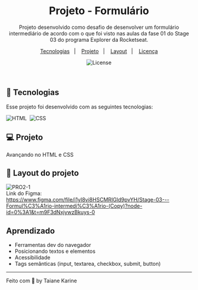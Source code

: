 
<h1 align="center"> Projeto - Formulário </h1>

<p align="center">
Projeto desenvolvido como desafio de desenvolver um formulário intermediário de acordo com o que foi visto nas aulas da fase 01 do Stage 03 do programa Explorer da Rocketseat.
</p>

<p align="center">
  <a href="#-tecnologias">Tecnologias</a>&nbsp;&nbsp;&nbsp;|&nbsp;&nbsp;&nbsp;
  <a href="#-projeto">Projeto</a>&nbsp;&nbsp;&nbsp;|&nbsp;&nbsp;&nbsp;
  <a href="#-layout">Layout</a>&nbsp;&nbsp;&nbsp;|&nbsp;&nbsp;&nbsp;
  <a href="#memo-licença">Licença</a>
</p>

<p align="center">
  <img alt="License" src="https://img.shields.io/static/v1?label=license&message=MIT&color=49AA26&labelColor=000000">
</p>

<br>

## 🚀 Tecnologias

Esse projeto foi desenvolvido com as seguintes tecnologias:

![HTML](https://img.shields.io/badge/-HTML-05122A?style=flat&logo=HTML5)&nbsp;
![CSS](https://img.shields.io/badge/-CSS-05122A?style=flat&logo=CSS3&logoColor=1572B6)&nbsp;

## 💻 Projeto

Avançando no HTML e CSS

## 🔖 Layout do projeto

![PRO2-1](https://user-images.githubusercontent.com/94652702/215498458-213d374e-d2c9-407c-a8d8-82b12aa381c1.png)
<br>
Link do Figma: 
<br>
https://www.figma.com/file/i1yI8vi8HSCMRIGld9pvYH/Stage-03---Formul%C3%A1rio-intermedi%C3%A1rio-(Copy)?node-id=0%3A1&t=m9F3dNxjywzBkuys-0
## Aprendizado

- Ferramentas dev do navegador
- Posicionando textos e elementos
- Acessibilidade
- Tags semânticas (input, textarea, checkbox, submit, button)

---

Feito com 🧡 by Taiane Karine
